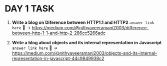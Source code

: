 # DAY 1 TASK 

1. **Write a blog on Diference between HTTP1.1 and HTTP2**
   `answer link here` :link: -> https://medium.com/@nithyaveeramani2003/difference-between-http-1-1-and-http-2-286cc5266adc

2. **Write a blog about objects and its internal representation in Javascript**
   `answer link here`  :link: -> https://medium.com/@nithyaveeramani2003/objects-and-its-internal-representation-in-javascript-44c9849938c2
   
